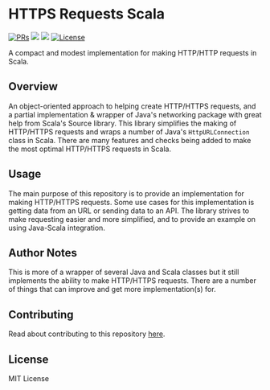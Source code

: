 # HTTPS Requests Scala

<div>
  <p>
    <a href="https://github.com/KaNguy/HTTPS-Requests-Scala/pulls"><img src="https://shields.io/github/issues-pr/KaNguy/HTTPS-Requests-Scala?color=da301b" alt="PRs" /></a>
    <a><img src="https://shields.io/github/languages/code-size/KaNguy/HTTPS-Requests-Scala?color=da301b" /></a>
    <a><img src="https://shields.io/tokei/lines/github/KaNguy/HTTPS-Requests-Scala" /></a>
    <a href="LICENSE.md"><img src="https://img.shields.io/github/license/KaNguy/HTTPS-Requests-Scala?color=007ace" alt="License" /></a>
  </p>
</div>

A compact and modest implementation for making HTTP/HTTP requests in Scala.

## Overview
An object-oriented approach to helping create HTTP/HTTPS requests, and a partial implementation & wrapper of Java's networking package with great help from Scala's Source library. This library simplifies the making of HTTP/HTTPS requests and wraps a number of Java's `HttpURLConnection` class in Scala. There are many features and checks being added to make the most optimal HTTP/HTTPS requests in Scala.

## Usage
The main purpose of this repository is to provide an implementation for making HTTP/HTTPS requests. Some use cases for this implementation is getting data from an URL or sending data to an API. 
The library strives to make requesting easier and more simplified, and to provide an example on using Java-Scala integration.

## Author Notes
This is more of a wrapper of several Java and Scala classes but it still implements the ability to make HTTP/HTTPS requests. There are a number of things that can improve and get more implementation(s) for.

## Contributing
Read about contributing to this repository [here](CONTRIBUTING.md).

## License
MIT License